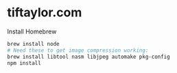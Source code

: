 # tiftaylor.com


Install Homebrew

```bash
brew install node
# Need these to get image compression working:
brew install libtool nasm libjpeg automake pkg-config
npm install
```
